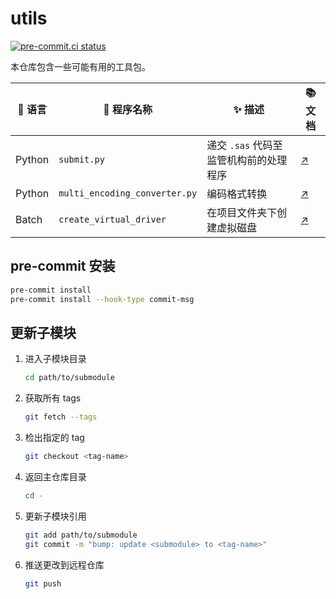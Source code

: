 # utils

[![pre-commit.ci status](https://results.pre-commit.ci/badge/github/smjc-org/utils/main.svg)](https://results.pre-commit.ci/latest/github/smjc-org/utils/main)

本仓库包含一些可能有用的工具包。

| 🎯 语言 | 🧩 程序名称                   | ✨ 描述                                | 📚 文档                                                         |
| ------- | ----------------------------- | -------------------------------------- | --------------------------------------------------------------- |
| Python  | `submit.py`                   | 递交 `.sas` 代码至监管机构前的处理程序 | [↗️](https://github.com/smjc-org/py-submit/blob/main/README.md) |
| Python  | `multi_encoding_converter.py` | 编码格式转换                           | [↗️](python/multi_encoding_converter/README.md)                 |
| Batch   | `create_virtual_driver`       | 在项目文件夹下创建虚拟磁盘             | [↗️](batch/create_virtual_driver/README.md)                     |

## pre-commit 安装

```bash
pre-commit install
pre-commit install --hook-type commit-msg
```

## 更新子模块

1. 进入子模块目录

   ```bash
   cd path/to/submodule
   ```

2. 获取所有 tags

   ```bash
   git fetch --tags
   ```

3. 检出指定的 tag

   ```bash
   git checkout <tag-name>
   ```

4. 返回主仓库目录

   ```bash
   cd -
   ```

5. 更新子模块引用

   ```bash
   git add path/to/submodule
   git commit -m "bump: update <submodule> to <tag-name>"
   ```

6. 推送更改到远程仓库

   ```bash
   git push
   ```
